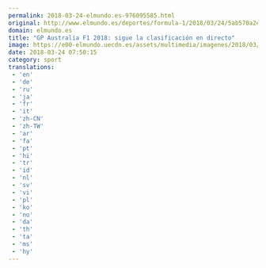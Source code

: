 ```yaml
---
permalink: 2018-03-24-elmundo.es-976095585.html
original: http://www.elmundo.es/deportes/formula-1/2018/03/24/5ab570a2e5fdeacb4d8b45c3.html
domain: elmundo.es
title: "GP Australia F1 2018: sigue la clasificación en directo"
image: https://e00-elmundo.uecdn.es/assets/multimedia/imagenes/2018/03/23/15218402588014.jpg
date: 2018-03-24 07:50:15
category: sport
translations: 
 - 'en'
 - 'de'
 - 'ru'
 - 'ja'
 - 'fr'
 - 'it'
 - 'zh-CN'
 - 'zh-TW'
 - 'ar'
 - 'fa'
 - 'pt'
 - 'hi'
 - 'tr'
 - 'id'
 - 'nl'
 - 'sv'
 - 'vi'
 - 'pl'
 - 'ko'
 - 'no'
 - 'da'
 - 'th'
 - 'ta'
 - 'ms'
 - 'hy'
---
```


